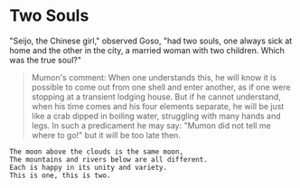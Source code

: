 # Two Souls

"Seijo, the Chinese girl," observed Goso, "had two souls, one always sick at home and the other in the city, a married woman with two children. Which was the true soul?"

> Mumon's comment: When one understands this, he will know it is possible to come out from one shell and enter another, as if one were stopping at a transient lodging house. But if he cannot understand, when his time comes and his four elements separate, he will be just like a crab dipped in boiling water, struggling with many hands and legs. In such a predicament he may say: "Mumon did not tell me where to go!" but it will be too late then.

```
The moon above the clouds is the same moon,
The mountains and rivers below are all different.
Each is happy in its unity and variety.
This is one, this is two.
```
